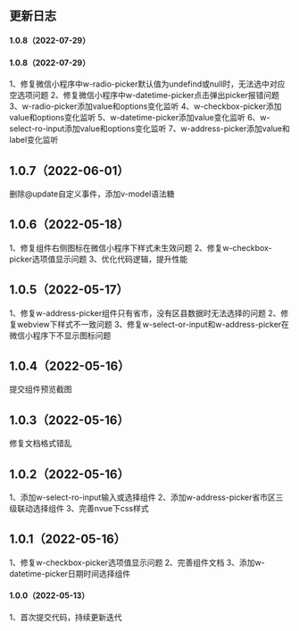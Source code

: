 ## 更新日志

#### 1.0.8（2022-07-29）
#### 1.0.8（2022-07-29）
1、修复微信小程序中w-radio-picker默认值为undefind或null时，无法选中对应空选项问题
2、修复微信小程序中w-datetime-picker点击弹出picker报错问题
3、w-radio-picker添加value和options变化监听
4、w-checkbox-picker添加value和options变化监听
5、w-datetime-picker添加value变化监听
6、w-select-ro-input添加value和options变化监听
7、w-address-picker添加value和label变化监听
## 1.0.7（2022-06-01）
删除@update自定义事件，添加v-model语法糖

##
## 1.0.6（2022-05-18）
1、修复组件右侧图标在微信小程序下样式未生效问题
2、修复w-checkbox-picker选项值显示问题
3、优化代码逻辑，提升性能

##
## 1.0.5（2022-05-17）
1、修复w-address-picker组件只有省市，没有区县数据时无法选择的问题
2、修复webview下样式不一致问题
3、修复w-select-or-input和w-address-picker在微信小程序下不显示图标问题

##
## 1.0.4（2022-05-16）
提交组件预览截图

##
## 1.0.3（2022-05-16）
修复文档格式错乱
##
## 1.0.2（2022-05-16）
1、添加w-select-ro-input输入或选择组件
2、添加w-address-picker省市区三级联动选择组件
3、完善nvue下css样式
##
## 1.0.1（2022-05-16）
1、修复w-checkbox-picker选项值显示问题
2、完善组件文档
3、添加w-datetime-picker日期时间选择组件
#### 1.0.0（2022-05-13）
1、首次提交代码，持续更新迭代
